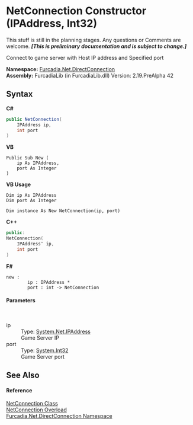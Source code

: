 # NetConnection Constructor (IPAddress, Int32)
This stuff is still in the planning stages. Any questions or Comments are welcome. _**\[This is preliminary documentation and is subject to change.\]**_

Connect to game server with Host IP address and Specified port

**Namespace:**&nbsp;<a href="N_Furcadia_Net_DirectConnection">Furcadia.Net.DirectConnection</a><br />**Assembly:**&nbsp;FurcadiaLib (in FurcadiaLib.dll) Version: 2.19.PreAlpha 42

## Syntax

**C#**<br />
``` C#
public NetConnection(
	IPAddress ip,
	int port
)
```

**VB**<br />
``` VB
Public Sub New ( 
	ip As IPAddress,
	port As Integer
)
```

**VB Usage**<br />
``` VB Usage
Dim ip As IPAddress
Dim port As Integer

Dim instance As New NetConnection(ip, port)
```

**C++**<br />
``` C++
public:
NetConnection(
	IPAddress^ ip, 
	int port
)
```

**F#**<br />
``` F#
new : 
        ip : IPAddress * 
        port : int -> NetConnection
```


#### Parameters
&nbsp;<dl><dt>ip</dt><dd>Type: <a href="http://msdn2.microsoft.com/en-us/library/s128tyf6" target="_blank">System.Net.IPAddress</a><br />Game Server IP</dd><dt>port</dt><dd>Type: <a href="http://msdn2.microsoft.com/en-us/library/td2s409d" target="_blank">System.Int32</a><br />Game Server port</dd></dl>

## See Also


#### Reference
<a href="T_Furcadia_Net_DirectConnection_NetConnection">NetConnection Class</a><br /><a href="Overload_Furcadia_Net_DirectConnection_NetConnection__ctor">NetConnection Overload</a><br /><a href="N_Furcadia_Net_DirectConnection">Furcadia.Net.DirectConnection Namespace</a><br />